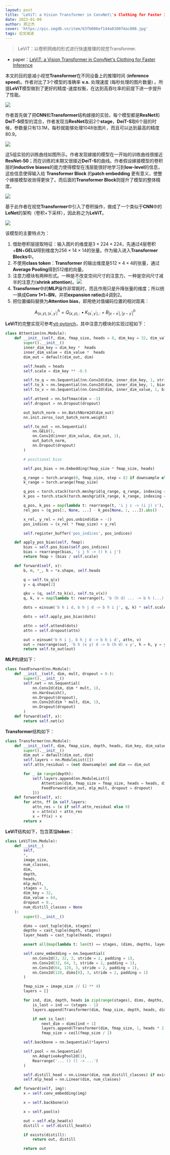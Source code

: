 ```yaml
---
layout: post
title: 'LeViT: a Vision Transformer in ConvNet\'s Clothing for Faster Inference'
date: 2023-01-09
author: 郑之杰
cover: 'https://pic.imgdb.cn/item/63fb006ef144a01007dac808.jpg'
tags: 论文阅读
---
```


> LeViT：以卷积网络的形式进行快速推理的视觉Transformer.

- paper：[LeViT: a Vision Transformer in ConvNet's Clothing for Faster Inference](https://arxiv.org/abs/2104.01136)

本文的目的是减小视觉**Transformer**在不同设备上的推理时间 (**inference speed**)。作者对比了3个模型的准确率 **v.s.** 处理速度 (每秒处理的图片数量) 。所提**LeViT**模型做到了更好的精度-速度权衡，在达到高吞吐率的前提下进一步提升了性能。

![](https://pic.imgdb.cn/item/63fb010bf144a01007dba587.jpg)

作者首先做了把**CNN**和**Transformer**结构嫁接的实验，每个模型都是**ResNet**和**DeiT-S**模型的混合，作者发现当**ResNet**取前2个**stage**，**DeiT-S**取6个层的时候，参数量只有13.1M，每秒就能够处理1048张图片，而且可以达到最高的精度80.9。

![](https://pic.imgdb.cn/item/63fb023cf144a01007dd3f3b.jpg)

这5组实验的训练曲线如图所示。作者发现嫁接的模型在一开始的训练曲线很接近**ResNet-50**；而在训练的末期又很接近**DeiT-S**的曲线。作者假设嫁接模型的卷积层的**inductive biases**的能力使得模型在浅层能很好地学习到**low-level**的信息，这些信息使得输入给 **Transformer Block** 的**patch embedding** 更有意义，使整个嫁接模型收敛得更快了。而后面的**Transformer Block**则提升了模型的整体精度。

![](https://pic.imgdb.cn/item/63fb029cf144a01007ddc8b2.jpg)

基于此作者在视觉**Transformer**中引入了卷积操作，做成了一个类似于**CNN**中的**LeNet**的架构（卷积+下采样），因此称之为**LeViT**。

![](https://pic.imgdb.cn/item/63fb031ef144a01007de797e.jpg)

该模型的主要特点为：
1. 借助卷积层提取特征：输入图片的维度是$3×224×224$，先通过4层卷积+**BN**+**GELU**得到维度为$256×14×14$的张量。作为输入进入**Transformer Blocks**中。
2. 不使用**class token**：**Transformer** 的输出维度是$512×4×4$的张量，通过**Average Pooling**得到512维的向量。
3. 注意力模块有两种形式。一种是不改变空间尺寸的注意力，一种是空间尺寸减半的注意力(**shrink attention**)。![](https://pic.imgdb.cn/item/63fb04ccf144a01007e14041.jpg)
4. **Transformer**中的**MLP**操作非常耗时，而且作用只是升降张量的维度；所以统一换成**Conv 1×1**+**BN**，并把**expansion ratio**由4调到2。
5. 把位置编码替换为**Attention bias**，即用绝对值编码位置的相对距离：

$$
A_{(x, y),\left(x^{\prime}, y^{\prime}\right)}^h=Q_{(x, y),:} \bullet K_{\left(x^{\prime}, y^{\prime}\right),:}+B_{\left|x-x^{\prime}\right|,\left|y-y^{\prime}\right|}^h
$$

**LeViT**的完整实现可参考[vit-pytorch](https://github.com/lucidrains/vit-pytorch/blob/main/vit_pytorch/levit.py)，其中注意力模块的实现过程如下：

```python
class Attention(nn.Module):
    def __init__(self, dim, fmap_size, heads = 8, dim_key = 32, dim_value = 64, dropout = 0., dim_out = None, downsample = False):
        super().__init__()
        inner_dim_key = dim_key *  heads
        inner_dim_value = dim_value *  heads
        dim_out = default(dim_out, dim)

        self.heads = heads
        self.scale = dim_key ** -0.5

        self.to_q = nn.Sequential(nn.Conv2d(dim, inner_dim_key, 1, stride = (2 if downsample else 1), bias = False), nn.BatchNorm2d(inner_dim_key))
        self.to_k = nn.Sequential(nn.Conv2d(dim, inner_dim_key, 1, bias = False), nn.BatchNorm2d(inner_dim_key))
        self.to_v = nn.Sequential(nn.Conv2d(dim, inner_dim_value, 1, bias = False), nn.BatchNorm2d(inner_dim_value))

        self.attend = nn.Softmax(dim = -1)
        self.dropout = nn.Dropout(dropout)

        out_batch_norm = nn.BatchNorm2d(dim_out)
        nn.init.zeros_(out_batch_norm.weight)

        self.to_out = nn.Sequential(
            nn.GELU(),
            nn.Conv2d(inner_dim_value, dim_out, 1),
            out_batch_norm,
            nn.Dropout(dropout)
        )

        # positional bias

        self.pos_bias = nn.Embedding(fmap_size * fmap_size, heads)

        q_range = torch.arange(0, fmap_size, step = (2 if downsample else 1))
        k_range = torch.arange(fmap_size)

        q_pos = torch.stack(torch.meshgrid(q_range, q_range, indexing = 'ij'), dim = -1)
        k_pos = torch.stack(torch.meshgrid(k_range, k_range, indexing = 'ij'), dim = -1)

        q_pos, k_pos = map(lambda t: rearrange(t, 'i j c -> (i j) c'), (q_pos, k_pos))
        rel_pos = (q_pos[:, None, ...] - k_pos[None, :, ...]).abs()

        x_rel, y_rel = rel_pos.unbind(dim = -1)
        pos_indices = (x_rel * fmap_size) + y_rel

        self.register_buffer('pos_indices', pos_indices)

    def apply_pos_bias(self, fmap):
        bias = self.pos_bias(self.pos_indices)
        bias = rearrange(bias, 'i j h -> () h i j')
        return fmap + (bias / self.scale)

    def forward(self, x):
        b, n, *_, h = *x.shape, self.heads

        q = self.to_q(x)
        y = q.shape[2]

        qkv = (q, self.to_k(x), self.to_v(x))
        q, k, v = map(lambda t: rearrange(t, 'b (h d) ... -> b h (...) d', h = h), qkv)

        dots = einsum('b h i d, b h j d -> b h i j', q, k) * self.scale

        dots = self.apply_pos_bias(dots)

        attn = self.attend(dots)
        attn = self.dropout(attn)

        out = einsum('b h i j, b h j d -> b h i d', attn, v)
        out = rearrange(out, 'b h (x y) d -> b (h d) x y', h = h, y = y)
        return self.to_out(out)
```

**MLP**构建如下：

```python
class FeedForward(nn.Module):
    def __init__(self, dim, mult, dropout = 0.):
        super().__init__()
        self.net = nn.Sequential(
            nn.Conv2d(dim, dim * mult, 1),
            nn.Hardswish(),
            nn.Dropout(dropout),
            nn.Conv2d(dim * mult, dim, 1),
            nn.Dropout(dropout)
        )
    def forward(self, x):
        return self.net(x)
```

**Transformer**结构如下：

```python
class Transformer(nn.Module):
    def __init__(self, dim, fmap_size, depth, heads, dim_key, dim_value, mlp_mult = 2, dropout = 0., dim_out = None, downsample = False):
        super().__init__()
        dim_out = default(dim_out, dim)
        self.layers = nn.ModuleList([])
        self.attn_residual = (not downsample) and dim == dim_out

        for _ in range(depth):
            self.layers.append(nn.ModuleList([
                Attention(dim, fmap_size = fmap_size, heads = heads, dim_key = dim_key, dim_value = dim_value, dropout = dropout, downsample = downsample, dim_out = dim_out),
                FeedForward(dim_out, mlp_mult, dropout = dropout)
            ]))
    def forward(self, x):
        for attn, ff in self.layers:
            attn_res = (x if self.attn_residual else 0)
            x = attn(x) + attn_res
            x = ff(x) + x
        return x
```

**LeViT**结构如下，包含蒸馏**token**：

```python
class LeViT(nn.Module):
    def __init__(
        self,
        *,
        image_size,
        num_classes,
        dim,
        depth,
        heads,
        mlp_mult,
        stages = 3,
        dim_key = 32,
        dim_value = 64,
        dropout = 0.,
        num_distill_classes = None
    ):
        super().__init__()

        dims = cast_tuple(dim, stages)
        depths = cast_tuple(depth, stages)
        layer_heads = cast_tuple(heads, stages)

        assert all(map(lambda t: len(t) == stages, (dims, depths, layer_heads))), 'dimensions, depths, and heads must be a tuple that is less than the designated number of stages'

        self.conv_embedding = nn.Sequential(
            nn.Conv2d(3, 32, 3, stride = 2, padding = 1),
            nn.Conv2d(32, 64, 3, stride = 2, padding = 1),
            nn.Conv2d(64, 128, 3, stride = 2, padding = 1),
            nn.Conv2d(128, dims[0], 3, stride = 2, padding = 1)
        )

        fmap_size = image_size // (2 ** 4)
        layers = []

        for ind, dim, depth, heads in zip(range(stages), dims, depths, layer_heads):
            is_last = ind == (stages - 1)
            layers.append(Transformer(dim, fmap_size, depth, heads, dim_key, dim_value, mlp_mult, dropout))

            if not is_last:
                next_dim = dims[ind + 1]
                layers.append(Transformer(dim, fmap_size, 1, heads * 2, dim_key, dim_value, dim_out = next_dim, downsample = True))
                fmap_size = ceil(fmap_size / 2)

        self.backbone = nn.Sequential(*layers)

        self.pool = nn.Sequential(
            nn.AdaptiveAvgPool2d(1),
            Rearrange('... () () -> ...')
        )

        self.distill_head = nn.Linear(dim, num_distill_classes) if exists(num_distill_classes) else always(None)
        self.mlp_head = nn.Linear(dim, num_classes)

    def forward(self, img):
        x = self.conv_embedding(img)

        x = self.backbone(x)        

        x = self.pool(x)

        out = self.mlp_head(x)
        distill = self.distill_head(x)

        if exists(distill):
            return out, distill

        return out
```